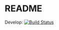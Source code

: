 # README
Develop: [![Build Status](https://travis-ci.com/Hitin/task_manager.svg?branch=develop)](https://travis-ci.com/Hitin/task_manager)

